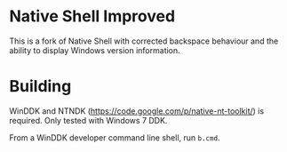 # Native Shell Improved
This is a fork of Native Shell with corrected backspace behaviour and the ability to display Windows version information.

# Building
WinDDK and NTNDK (https://code.google.com/p/native-nt-toolkit/) is required. Only tested with Windows 7 DDK.

From a WinDDK developer command line shell, run `b.cmd`.
